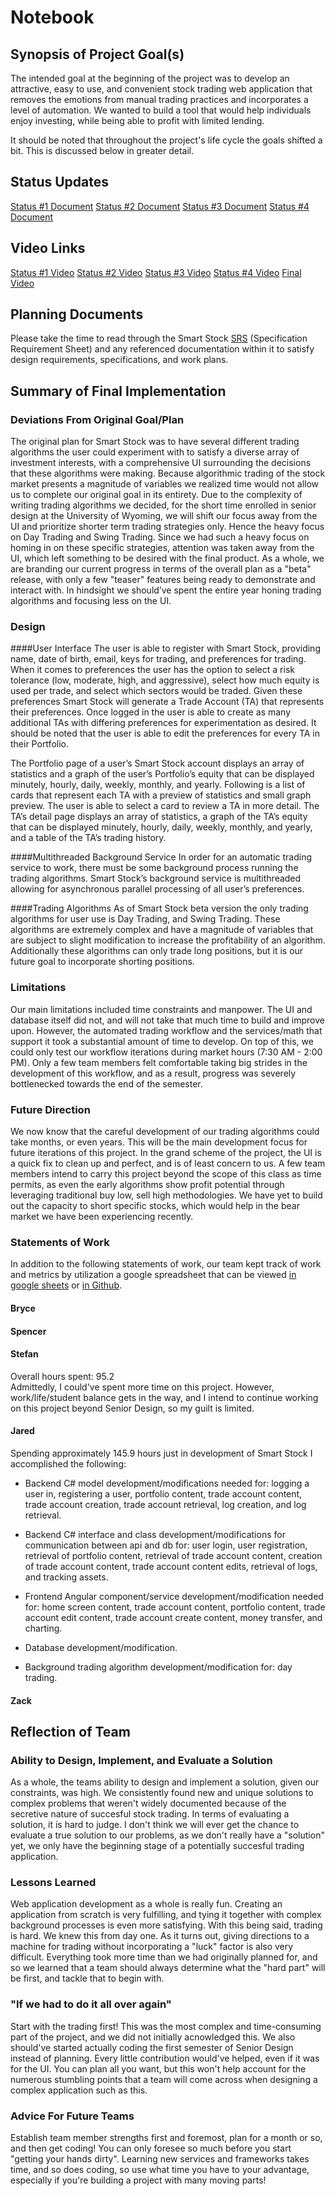# Notebook

## Synopsis of Project Goal(s)
The intended goal at the beginning of the project was to develop an attractive, easy to use, and convenient stock trading web application that removes the emotions from manual trading practices and incorporates a level of automation. We wanted to build a tool that would help individuals enjoy investing, while being able to profit with limited lending.

It should be noted that throughout the project's life cycle the goals shifted a bit. This is discussed below in greater detail.

## Status Updates
[Status #1 Document](https://github.com/jspauldo98/smart_stock/blob/master/status/status1.md)
[Status #2 Document](https://github.com/jspauldo98/smart_stock/blob/master/status/status2.md)
[Status #3 Document](https://github.com/jspauldo98/smart_stock/blob/master/status/status3.md)
[Status #4 Document](https://github.com/jspauldo98/smart_stock/blob/master/status/status4.md)

## Video Links
[Status #1 Video](https://youtu.be/RBhET0mhtCU)
[Status #2 Video](https://youtu.be/ej5UsSdOcvY)
[Status #3 Video](https://youtu.be/yXgZmo8OUSo)
[Status #4 Video](https://youtu.be/hAaw08ZxywU)
[Final Video](tba)

## Planning Documents
Please take the time to read through the Smart Stock [SRS](https://github.com/jspauldo98/smart_stock/blob/master/SRS.md) (Specification Requirement Sheet) and any referenced documentation within it to satisfy design requirements, specifications, and work plans.

## Summary of Final Implementation
### Deviations From Original Goal/Plan
The original plan for Smart Stock was to have several different trading algorithms the user could experiment with to satisfy a diverse array of investment interests, with a comprehensive UI surrounding the decisions that these algorithms were making. Because algorithmic trading of the stock market presents a magnitude of variables we realized time would not allow us to complete our original goal in its entirety. Due to the complexity of writing trading algorithms we decided, for the short time enrolled in senior design at the University of Wyoming, we will shift our focus away from the UI and prioritize shorter term trading strategies only. Hence the heavy focus on Day Trading and Swing Trading. Since we had such a heavy focus on homing in on these specific strategies, attention was taken away from the UI, which left something to be desired with the final product. As a whole, we are branding our current progress in terms of the overall plan as a "beta" release, with only a few "teaser" features being ready to demonstrate and interact with. In hindsight we should’ve spent the entire year honing trading algorithms and focusing less on the UI.

### Design
####User Interface
The user is able to register with Smart Stock, providing name, date of birth, email, keys for trading, and preferences for trading. When it comes to preferences the user has the option to select a risk tolerance (low, moderate, high, and aggressive), select how much equity is used per trade, and select which sectors would be traded. Given these preferences Smart Stock will generate a Trade Account (TA) that represents their preferences. Once logged in the user is able to create as many additional TAs with differing preferences for experimentation as desired. It should be noted that the user is able to edit the preferences for every TA in their Portfolio.

The Portfolio page of a user’s Smart Stock account displays an array of statistics and a graph of the user’s Portfolio’s equity that can be displayed minutely, hourly, daily, weekly, monthly, and yearly. Following is a list of cards that represent each TA with a preview of statistics and small graph preview. The user is able to select a card to review a TA in more detail. The TA’s detail page displays an array of statistics, a graph of the TA’s equity that can be displayed minutely, hourly, daily, weekly, monthly, and yearly, and a table of the TA’s trading history.

####Multithreaded Background Service
In order for an automatic trading service to work, there must be some background process running the trading algorithms. Smart Stock’s background service is multithreaded allowing for asynchronous parallel processing of all user’s preferences. 

####Trading Algorithms
As of Smart Stock beta version the only trading algorithms for user use is Day Trading, and Swing Trading. These algorithms are extremely complex and have a magnitude of variables that are subject to slight modification to increase the profitability of an algorithm. Additionally these algorithms can only trade long positions, but it is our future goal to incorporate shorting positions. 

### Limitations
Our main limitations included time constraints and manpower. The UI and database itself did not, and will not take that much time to build and improve upon. However, the automated trading workflow and the services/math that support it took a substantial amount of time to develop. On top of this, we could only test our workflow iterations during market hours (7:30 AM - 2:00 PM). Only a few team members felt comfortable taking big strides in the development of this workflow, and as a result, progress was severely bottlenecked towards the end of the semester.

### Future Direction
We now know that the careful development of our trading algorithms could take months, or even years. This will be the main development focus for future iterations of this project. In the grand scheme of the project, the UI is a quick fix to clean up and perfect, and is of least concern to us. A few team members intend to carry this project beyond the scope of this class as time permits, as even the early algorithms show profit potential through leveraging traditional buy low, sell high methodologies. We have yet to build out the capacity to short specific stocks, which would help in the bear market we have been experiencing recently. 

### Statements of Work
In addition to the following statements of work, our team kept track of work and metrics by utilization a google spreadsheet that can be viewed [in google sheets](https://docs.google.com/spreadsheets/d/1mLvM_nBxB_Ml8ZfsETkVwG1neVZg_guDkcrJSNe4y0U/edit?usp=sharing) or [in Github](https://github.com/jspauldo98/smart_stock/blob/master/Docs/SmartStock_Deliverables.csv).
#### Bryce
#### Spencer
#### Stefan
Overall hours spent: 95.2  
Admittedly, I could've spent more time on this project. However, work/life/student balance gets in the way, and I intend to continue working on this project beyond Senior Design, so my guilt is limited. 
#### Jared
Spending approximately 145.9 hours just in development of Smart Stock I accomplished the following:

- Backend C# model development/modifications needed for: logging a user in, registering a user, portfolio content, trade account content, trade account creation, trade account retrieval, log creation, and log retrieval.

- Backend C# interface and class development/modifications for communication between api and db for: user login, user registration, retrieval of portfolio content, retrieval of trade account content, creation of trade account content, trade account content edits, retrieval of logs, and tracking assets.

- Frontend Angular component/service development/modification needed for: home screen content, trade account content, portfolio content, trade account edit content, trade account create content, money transfer, and charting.

- Database development/modification.

- Background trading algorithm development/modification for: day trading.

#### Zack

## Reflection of Team
### Ability to Design, Implement, and Evaluate a Solution
As a whole, the teams ability to design and implement a solution, given our constraints, was high. We consistently found new and unique solutions to complex problems that weren't widely documented because of the secretive nature of succesful stock trading. In terms of evaluating a solution, it is hard to judge. I don't think we will ever get the chance to evaluate a true solution to our problems, as we don't really have a "solution" yet, we only have the beginning stage of a potentially succesful trading application.
### Lessons Learned
Web application development as a whole is really fun. Creating an application from scratch is very fulfilling, and tying it together with complex background processes is even more satisfying. With this being said, trading is hard. We knew this from day one. As it turns out, giving directions to a machine for trading without incorporating a "luck" factor is also very difficult. Everything took more time than we had originally planned for, and so we learned that a team should always determine what the "hard part" will be first, and tackle that to begin with. 
### "If we had to do it all over again"
Start with the trading first! This was the most complex and time-consuming part of the project, and we did not initially acnowledged this. We also should've started actually coding the first semester of Senior Design instead of planning. Every little contribution would've helped, even if it was for the UI. You can plan all you want, but this won't help account for the numerous stumbling points that a team will come across when designing a complex application such as this. 
### Advice For Future Teams
Establish team member strengths first and foremost, plan for a month or so, and then get coding! You can only foresee so much before you start "getting your hands dirty". Learning new services and frameworks takes time, and so does coding, so use what time you have to your advantage, especially if you're building a project with many moving parts!